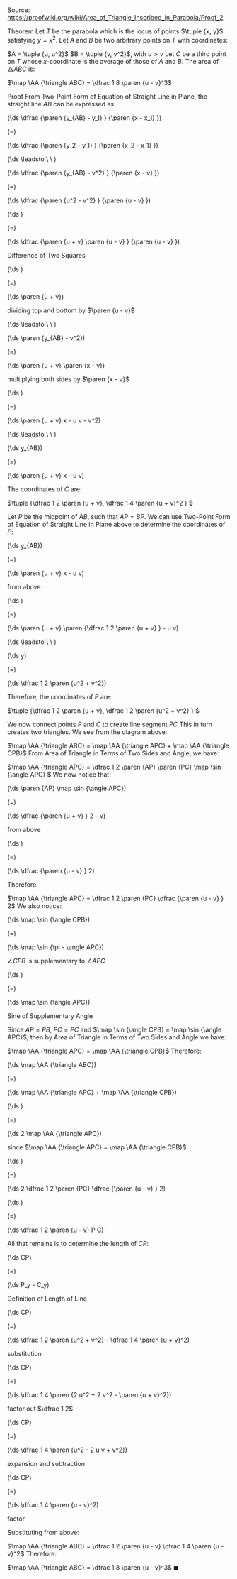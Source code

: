 # 

Source: https://proofwiki.org/wiki/Area_of_Triangle_Inscribed_in_Parabola/Proof_2

Theorem
Let $T$ be the parabola which is
the locus of points $\tuple {x, y}$ satisfying $y = x^2$.
Let $A$ and $B$ be two arbitrary points on $T$ with coordinates:

$A = \tuple {u, u^2}$
$B = \tuple {v, v^2}$, with $u > v$
Let $C$ be a third point on $T$ whose $x$-coordinate is the average of those of $A$ and $B$.
The area of $\triangle ABC$ is:

$\map \AA {\triangle ABC} = \dfrac 1 8 \paren {u - v}^3$


Proof
From Two-Point Form of Equation of Straight Line in Plane, the straight line $AB$ can be expressed as:














\(\ds \dfrac {\paren {y_{AB} - y_1} } {\paren {x - x_1} }\)

\(=\)







\(\ds \dfrac {\paren {y_2 - y_1} } {\paren {x_2 - x_1} }\)














\(\ds \leadsto \ \ \)





\(\ds \dfrac {\paren {y_{AB} - v^2} } {\paren {x - v} }\)

\(=\)







\(\ds \dfrac {\paren {u^2 - v^2} } {\paren {u - v} }\)




















\(\ds \)

\(=\)







\(\ds \dfrac {\paren {u + v} \paren {u - v} } {\paren {u - v} }\)





Difference of Two Squares














\(\ds \)

\(=\)







\(\ds \paren {u + v}\)





dividing top and bottom by $\paren {u - v}$








\(\ds \leadsto \ \ \)





\(\ds \paren {y_{AB} - v^2}\)

\(=\)







\(\ds \paren {u + v} \paren {x - v}\)





multiplying both sides by $\paren {x - v}$














\(\ds \)

\(=\)







\(\ds \paren {u + v} x - u v - v^2\)














\(\ds \leadsto \ \ \)





\(\ds y_{AB}\)

\(=\)







\(\ds \paren {u + v} x - u v\)









The coordinates of $C$ are: 

$\tuple {\dfrac 1 2 \paren {u + v}, \dfrac 1 4 \paren {u + v}^2 } $

Let $P$ be the midpoint of $AB$, such that $AP = BP$.
We can use Two-Point Form of Equation of Straight Line in Plane above to determine the coordinates of $P$:














\(\ds y_{AB}\)

\(=\)







\(\ds \paren {u + v} x - u v\)





from above














\(\ds \)

\(=\)







\(\ds \paren {u + v} \paren {\dfrac 1 2 \paren {u + v} } - u v\)














\(\ds \leadsto \ \ \)





\(\ds y\)

\(=\)







\(\ds \dfrac 1 2 \paren {u^2 + v^2}\)









Therefore, the coordinates of $P$ are: 

$\tuple {\dfrac 1 2 \paren {u + v}, \dfrac 1 2 \paren {u^2 + v^2} } $

We now connect points $P$ and $C$ to create line segment $PC$
This in turn creates two triangles.
We see from the diagram above:

$\map \AA {\triangle ABC} = \map \AA {\triangle APC} + \map \AA {\triangle CPB}$
From Area of Triangle in Terms of Two Sides and Angle, we have:

$\map \AA {\triangle APC} = \dfrac 1 2 \paren {AP} \paren {PC} \map \sin {\angle APC} $
We now notice that:














\(\ds \paren {AP} \map \sin {\angle APC}\)

\(=\)







\(\ds \dfrac {\paren {u + v} } 2 - v\)





from above














\(\ds \)

\(=\)







\(\ds \dfrac {\paren {u - v} } 2\)









Therefore:

$\map \AA {\triangle APC} = \dfrac 1 2 \paren {PC}  \dfrac {\paren {u - v} } 2$
We also notice:














\(\ds \map \sin {\angle CPB}\)

\(=\)







\(\ds \map \sin {\pi - \angle APC}\)





$\angle CPB$ is supplementary to $\angle APC$














\(\ds \)

\(=\)







\(\ds \map \sin {\angle APC}\)





Sine of Supplementary Angle



Since $AP = PB$, $PC = PC$ and $\map \sin {\angle CPB} = \map \sin {\angle APC}$, then by Area of Triangle in Terms of Two Sides and Angle we have:

$\map \AA {\triangle APC} = \map \AA {\triangle CPB}$
Therefore:














\(\ds \map \AA {\triangle ABC}\)

\(=\)







\(\ds \map \AA {\triangle APC} + \map \AA {\triangle CPB}\)




















\(\ds \)

\(=\)







\(\ds 2 \map \AA {\triangle APC}\)





since $\map \AA {\triangle APC} = \map \AA {\triangle CPB}$














\(\ds \)

\(=\)







\(\ds 2 \dfrac 1 2 \paren {PC}  \dfrac {\paren {u - v} } 2\)




















\(\ds \)

\(=\)







\(\ds \dfrac 1 2 \paren {u - v} P C\)










All that remains is to determine the length of $CP$:














\(\ds CP\)

\(=\)







\(\ds P_y - C_y\)





Definition of Length of Line














\(\ds CP\)

\(=\)







\(\ds \dfrac 1 2 \paren {u^2 + v^2} - \dfrac 1 4 \paren {u + v}^2\)





substitution














\(\ds CP\)

\(=\)







\(\ds \dfrac 1 4 \paren {2 u^2 + 2 v^2 - \paren {u + v}^2}\)





factor out $\dfrac 1 2$














\(\ds CP\)

\(=\)







\(\ds \dfrac 1 4 \paren {u^2 - 2 u v + v^2}\)





expansion and subtraction














\(\ds CP\)

\(=\)







\(\ds \dfrac 1 4 \paren {u - v}^2\)





factor



Substituting from above:

$\map \AA {\triangle ABC} = \dfrac 1 2 \paren {u - v} \dfrac 1 4 \paren {u - v}^2$
Therefore:

$\map \AA {\triangle ABC} = \dfrac 1 8 \paren {u - v}^3$
$\blacksquare$





